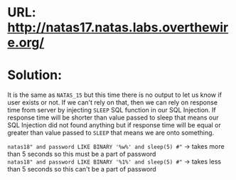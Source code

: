 # URL: http://natas17.natas.labs.overthewire.org/

# Solution:

It is the same as `NATAS_15` but this time there is no output to let us know if user exists or not.
If we can't rely on that, then we can rely on response time from server by injecting `SLEEP` SQL function in our SQL Injection. If response time will be shorter than value passed to sleep that means our SQL Injection did not found anything but if response time will be equal or greater than value passed to `SLEEP` that means we are onto something.

`natas18" and password LIKE BINARY '%w%' and sleep(5) #"` -> takes more than 5 seconds so this must be a part of password  
`natas18" and password LIKE BINARY '%1%' and sleep(5) #"` -> takes less than 5 seconds so this can't be a part of password
